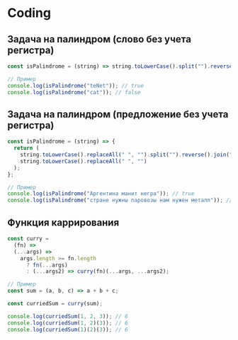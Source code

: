 # Coding

## Задача на палиндром (слово без учета регистра)

```js
const isPalindrome = (string) => string.toLowerCase().split("").reverse().join("") === string.toLowerCase()

// Пример
console.log(isPalindrome("teNet")); // true
console.log(isPalindrome("cat")); // false
```

## Задача на палиндром (предложение без учета регистра)

```js
const isPalindrome = (string) => {
  return (
    string.toLowerCase().replaceAll(" ", "").split("").reverse().join("") ===
    string.toLowerCase().replaceAll(" ", "")
  );
};

// Пример
console.log(isPalindrome("Аргентина манит негра")); // true
console.log(isPalindrome("стране нужны паровозы нам нужен металл")); // false
```

## Функция каррирования

```js
const curry =
  (fn) =>
  (...args) =>
    args.length >= fn.length
      ? fn(...args)
      : (...args2) => curry(fn)(...args, ...args2);

// Пример
const sum = (a, b, c) => a + b + c;

const curriedSum = curry(sum);

console.log(curriedSum(1, 2, 3)); // 6
console.log(curriedSum(1, 2)(3)); // 6
console.log(curriedSum(1)(2)(3)); // 6
```
